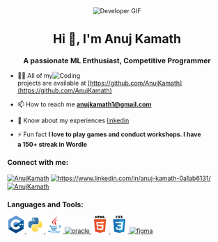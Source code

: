 <div style="text-align:center;">
    <img alt="Developer GIF" width="800" src="https://media.giphy.com/media/qgQUggAC3Pfv687qPC/giphy.gif">
</div>

<h1 align="center">Hi 👋, I'm Anuj Kamath</h1>
<h3 align="center">A passionate ML Enthusiast, Competitive Programmer</h3>


<img align="right" alt="Coding" width="400" src="https://media.giphy.com/media/765ccrAiB0g9z6EApL/giphy.gif" alt="Developer GIF" style="float: right;">


- 👨‍💻 All of my projects are available at [https://github.com/AnujKamath](https://github.com/AnujKamath)

- 📫 How to reach me **anujkamath1@gmail.com**

- 📄 Know about my experiences [linkedin](https://www.linkedin.com/in/anuj-kamath-0a1ab6131/)

- ⚡ Fun fact **I love to play games and conduct workshops. I have**<br>
       **a 150+ streak in Wordle**

<h3 align="left">Connect with me:</h3>
<p align="left">
<a href="https://www.instagram.com/gold_rhino10" target="blank"><img align="center" src="https://raw.githubusercontent.com/rahuldkjain/github-profile-readme-generator/master/src/images/icons/Social/instagram.svg" alt="AnujKamath" height="30" width="40" /></a>
<a href="https://www.linkedin.com/in/anuj-kamath-0a1ab6131" target="blank"><img align="center" src="https://raw.githubusercontent.com/rahuldkjain/github-profile-readme-generator/master/src/images/icons/Social/linked-in-alt.svg" alt="https://www.linkedin.com/in/anuj-kamath-0a1ab6131/" height="30" width="40" /></a>
<a href="https://leetcode.com/anujkamath2/" target="blank"><img align="center" src="https://raw.githubusercontent.com/rahuldkjain/github-profile-readme-generator/master/src/images/icons/Social/leet-code.svg" alt="AnujKamath" height="30" width="40" /></a>
</p>


<h3 align="left">Languages and Tools:</h3>
<p align="left">
<a href="https://www.w3schools.com/cpp/" target="_blank" rel="noreferrer"> <img src="https://raw.githubusercontent.com/devicons/devicon/master/icons/cplusplus/cplusplus-original.svg" alt="cplusplus" width="40" height="40"/> </a>
<a href="https://www.w3schools.com/python/" target="_blank" rel="noreferrer"> <img src="https://raw.githubusercontent.com/devicons/devicon/master/icons/python/python-original.svg" alt="python" width="40" height="40"/> </a>
<a href="https://www.java.com" target="_blank" rel="noreferrer"> <img src="https://raw.githubusercontent.com/devicons/devicon/master/icons/java/java-original.svg" alt="java" width="40" height="40"/> </a>
<a href="https://www.oracle.com/database/" target="_blank" rel="noreferrer"> <img src="https://www.vectorlogo.zone/logos/oracle/oracle-icon.svg" alt="oracle" width="40" height="40"/> </a>
<a href="https://www.w3.org/html/" target="_blank" rel="noreferrer"> <img src="https://raw.githubusercontent.com/devicons/devicon/master/icons/html5/html5-original-wordmark.svg" alt="html5" width="40" height="40"/> </a>
<a href="https://www.w3schools.com/css/" target="_blank" rel="noreferrer"> <img src="https://raw.githubusercontent.com/devicons/devicon/master/icons/css3/css3-original-wordmark.svg" alt="css3" width="40" height="40"/> </a>
<a href="https://www.figma.com/" target="_blank" rel="noreferrer"> <img src="https://www.vectorlogo.zone/logos/figma/figma-icon.svg" alt="figma" width="40" height="40"/> </a>
</p>



